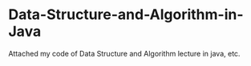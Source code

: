 # Data-Structure-and-Algorithm-in-Java
Attached my code of Data Structure and Algorithm lecture in java, etc.
